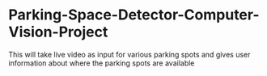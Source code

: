 # Parking-Space-Detector-Computer-Vision-Project
This will take live video as input for various parking spots and gives user information about where the parking spots are available
